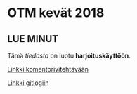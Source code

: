 # OTM kevät 2018
## LUE MINUT

Tämä *tiedosto* on luotu **harjoituskäyttöön**.

[Linkki komentorivitehtävään](https://github.com/jmaattanen/otm-harjoitustyo/blob/master/laskarit/viikko1/komentorivi.txt)

[Linkki gitlogiin](https://github.com/jmaattanen/otm-harjoitustyo/blob/master/laskarit/viikko1/gitlog.txt)

